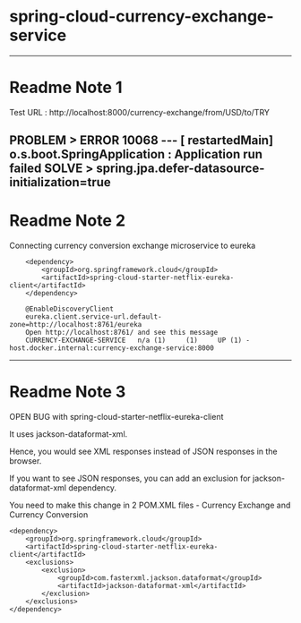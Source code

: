 # spring-cloud-currency-exchange-service

---
# Readme Note 1
Test URL        : http://localhost:8000/currency-exchange/from/USD/to/TRY

PROBLEM > ERROR 10068 --- [  restartedMain] o.s.boot.SpringApplication               : Application run failed
SOLVE   > spring.jpa.defer-datasource-initialization=true
---

# Readme Note 2
Connecting currency conversion exchange microservice to eureka

        <dependency>
            <groupId>org.springframework.cloud</groupId>
            <artifactId>spring-cloud-starter-netflix-eureka-client</artifactId>
        </dependency>
        
        @EnableDiscoveryClient
        eureka.client.service-url.default-zone=http://localhost:8761/eureka
        Open http://localhost:8761/ and see this message
        CURRENCY-EXCHANGE-SERVICE 	n/a (1) 	(1) 	UP (1) - host.docker.internal:currency-exchange-service:8000
---

# Readme Note 3
OPEN BUG with spring-cloud-starter-netflix-eureka-client

It uses jackson-dataformat-xml.

Hence, you would see XML responses instead of JSON responses in the browser.

If you want to see JSON responses, you can add an exclusion for jackson-dataformat-xml dependency.

You need to make this change in 2 POM.XML files - Currency Exchange and Currency Conversion

    <dependency>
    	<groupId>org.springframework.cloud</groupId>
    	<artifactId>spring-cloud-starter-netflix-eureka-client</artifactId>
    	<exclusions>
    		<exclusion>
    			<groupId>com.fasterxml.jackson.dataformat</groupId>
    			<artifactId>jackson-dataformat-xml</artifactId>
    		</exclusion>
    	</exclusions>
    </dependency>
